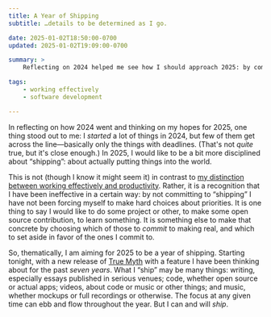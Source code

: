 ```yaml
---
title: A Year of Shipping
subtitle: …details to be determined as I go.

date: 2025-01-02T18:50:00-0700
updated: 2025-01-02T19:09:00-0700

summary: >
    Reflecting on 2024 helped me see how I should approach 2025: by committing to do things which help me put work into the world—and not to dither.

tags:
    - working effectively
    - software development

---
```


In reflecting on how 2024 went and thinking on my hopes for 2025, one thing stood out to me: I *started* a lot of things in 2024, but few of them get across the line—basically only the things with deadlines. (That's not *quite* true, but it's close enough.) In 2025, I would like to be a bit more disciplined about “shipping”: about actually putting things into the world.

This is not (though I know it might seem it) in contrast to [my distinction between working effectively and productivity][note]. Rather, it is a recognition that I have been ineffective in a certain way: by not committing to “shipping” I have not been forcing myself to make hard choices about priorities. It is one thing to say I would like to do some project or other, to make some open source contribution, to learn something. It is something else to make that concrete by choosing which of those to *commit* to making real, and which to set aside in favor of the ones I commit to.

[note]: https://v5.chriskrycho.com/notes/working-effectively-instead-of-productivity/

So, thematically, I am aiming for 2025 to be a year of shipping. Starting tonight, with a new release of [True Myth][tm] with a feature I have been thinking about for the past *seven years*. What I “ship” may be many things: writing, especially essays published in serious venues; code, whether open source or actual apps; videos, about code or music or other things; and music, whether mockups or full recordings or otherwise. The focus at any given time can ebb and flow throughout the year. But I can and will *ship*.

[tm]: https://github.com/true-myth/true-myth